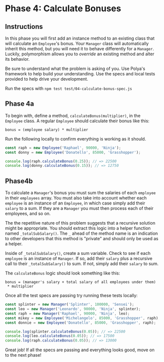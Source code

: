 # Phase 4: Calculate Bonuses

## Instructions

In this phase you will first add an instance method to an existing class that
will calculate an `Employee`'s bonus. Your `Manager` class will automatically
inherit this method, but you will need it to behave differently for a
`Manager`. Luckily, polymorphism allows you to _override_ an existing method
and alter its behavior.

Be sure to understand what the problem is asking of you. Use Polya's framework
to help build your understanding. Use the specs and local tests provided to
help drive your development.

Run the specs with `npm test test/04-calculate-bonus-spec.js`

## Phase 4a

To begin with, define a method, `calculateBonus(multiplier)`, in the `Employee`
class. A regular `Employee` should calculate their bonus like this:

```plaintext
bonus = (employee salary) * multiplier
```

Run the following locally to confirm everything is working as it should.

```js
const raph = new Employee('Raphael', 90000, 'Ninja');
const donny = new Employee('Donatello', 85000, 'Grasshopper');

console.log(raph.calculateBonus(0.25)); // => 22500
console.log(donny.calculateBonus(0.15)); // => 12750
```

## Phase4b

To calculate a `Manager`'s bonus you must sum the salaries of each `employee`
in their `employees` array.
You must also take into account whether each
`employee` is an instance of an `Employee`, in which case simply add their
`salary` to a sum. If they are a `Manager` you must then process each of their
employees, and so on.

The the repetitive nature of this problem suggests that a recursive solution
might be appropriate. You should extract this logic into a helper function
named `_totalSubSalary()`. The `_` ahead of the method name is an indication
to other developers that this method is "private" and should only
be used as a helper.

Inside of `_totalSubSalary()`, create a sum variable. Check to see if each
`employee` is an instance of `Manager`. If so, add their `salary` plus a
recursive call to their `_totalSubSalary()` to sum. If not, simply add
their `salary` to sum.

The `calculateBonus` logic should look something like this:

```plaintext
bonus = (manager's salary + total salary of all employees under them)
 * multiplier
```

Once all the test specs are passing try running these tests locally:

```js
const splinter = new Manager('Splinter', 100000, 'Sensei');
const leo = new Manager('Leonardo', 90000, 'Ninja', splinter);
const raph = new Manager('Raphael', 90000, 'Ninja', leo);
const mikey = new Employee('Michelangelo', 85000, 'Grasshopper', raph);
const donnie = new Employee('Donatello', 85000, 'Grasshopper', raph);

console.log(splinter.calculateBonus(0.05)); // => 22500
console.log(leo.calculateBonus(0.05)); // => 17500
console.log(raph.calculateBonus(0.05)); // => 13000
```

Great job! If all the specs are passing and everything looks good, move on to
the next phase!
